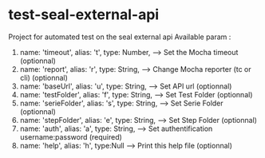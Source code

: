 # test-seal-external-api
Project for automated test on the seal external api
Available param :
<ol>
  <li> name: 'timeout', alias: 't', type: Number, --> Set the Mocha timeout (optionnal)</li>
  <li> name: 'report', alias: 'r',  type: String, --> Change Mocha reporter (tc or cli) (optionnal)</li>
  <li> name: 'baseUrl', alias: 'u', type: String, --> Set API url (optionnal)</li>
  <li> name: 'testFolder', alias: 'f', type: String, --> Set Test Folder (optionnal)</li>
  <li> name: 'serieFolder', alias: 's', type: String, --> Set Serie Folder (optionnal)</li>
  <li> name: 'stepFolder', alias: 'e', type: String, --> Set Step Folder (optionnal)</li>
  <li> name: 'auth', alias: 'a', type: String, --> Set authentification username:password (required)</li>
  <li> name: 'help', alias: 'h', type:Null --> Print this help file (optionnal)</li>
</ol>
